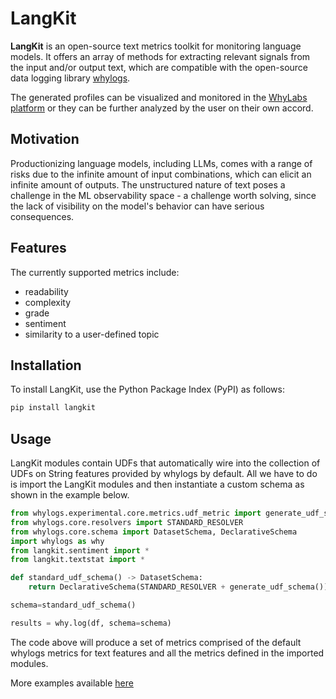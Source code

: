 # LangKit
**LangKit** is an open-source text metrics toolkit for monitoring language models. It offers an array of methods for extracting relevant signals from the input and/or output text, which are compatible with the open-source data logging library [whylogs](https://whylogs.readthedocs.io/en/latest).

The generated profiles can be visualized and monitored in the [WhyLabs platform](https://whylabs.ai/) or they can be further analyzed by the user on their own accord.

## Motivation

Productionizing language models, including LLMs, comes with a range of risks due to the infinite amount of input combinations, which can elicit an infinite amount of outputs. The unstructured nature of text poses a challenge in the ML observability space - a challenge worth solving, since the lack of visibility on the model's behavior can have serious consequences.

## Features

The currently supported metrics include:
- readability
- complexity
- grade
- sentiment
- similarity to a user-defined topic

## Installation

To install LangKit, use the Python Package Index (PyPI) as follows:
```bash
pip install langkit
```

## Usage

LangKit modules contain UDFs that automatically wire into the collection of UDFs on String features provided by whylogs by default. All we have to do is import the LangKit modules and then instantiate a custom schema as shown in the example below.

```python 
from whylogs.experimental.core.metrics.udf_metric import generate_udf_schema
from whylogs.core.resolvers import STANDARD_RESOLVER
from whylogs.core.schema import DatasetSchema, DeclarativeSchema
import whylogs as why
from langkit.sentiment import *
from langkit.textstat import *

def standard_udf_schema() -> DatasetSchema:
    return DeclarativeSchema(STANDARD_RESOLVER + generate_udf_schema())

schema=standard_udf_schema()

results = why.log(df, schema=schema)

```
The code above will produce a set of metrics comprised of the default whylogs metrics for text features and all the metrics defined in the imported modules.

More examples available [here](https://github.com/whylabs/LanguageToolkit/tree/main/langkit/examples)
